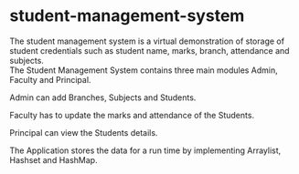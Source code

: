 # student-management-system
The student management system is a virtual demonstration of storage of student credentials such as student name, marks, branch, attendance and subjects.   
The Student Management System contains three main modules Admin, Faculty and  Principal.   

Admin can add Branches, Subjects and Students.  

Faculty has to update the marks and attendance of the Students. 

Principal can view the Students details. 

The Application stores the data for a run time by implementing Arraylist, Hashset and HashMap.   
